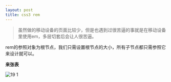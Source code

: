 ```yaml
---
layout: post
title: css3 rem
---
```


> 虽然做的移动设备的页面比较少，但是也遇到过很苦逼的事就是在移动设备里使用em，多层切套后会让人很苦逼。

rem的参照对象为根节点，我们只需设置根节点的大小，所有子节点都只需参照它来设计就可以。

**来张表**

![19 1 ](https://f.cloud.github.com/assets/2571697/396583/7abaf51a-a829-11e2-9b95-f0bc0c53cb18.png)

